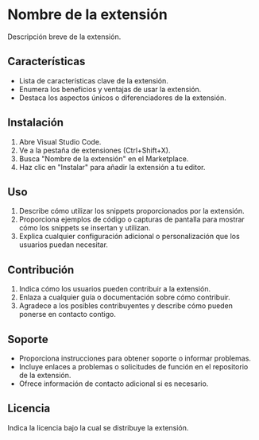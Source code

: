 # Nombre de la extensión

Descripción breve de la extensión.

## Características

- Lista de características clave de la extensión.
- Enumera los beneficios y ventajas de usar la extensión.
- Destaca los aspectos únicos o diferenciadores de la extensión.

## Instalación

1. Abre Visual Studio Code.
2. Ve a la pestaña de extensiones (Ctrl+Shift+X).
3. Busca "Nombre de la extensión" en el Marketplace.
4. Haz clic en "Instalar" para añadir la extensión a tu editor.

## Uso

1. Describe cómo utilizar los snippets proporcionados por la extensión.
2. Proporciona ejemplos de código o capturas de pantalla para mostrar cómo los snippets se insertan y utilizan.
3. Explica cualquier configuración adicional o personalización que los usuarios puedan necesitar.

## Contribución

1. Indica cómo los usuarios pueden contribuir a la extensión.
2. Enlaza a cualquier guía o documentación sobre cómo contribuir.
3. Agradece a los posibles contribuyentes y describe cómo pueden ponerse en contacto contigo.

## Soporte

- Proporciona instrucciones para obtener soporte o informar problemas.
- Incluye enlaces a problemas o solicitudes de función en el repositorio de la extensión.
- Ofrece información de contacto adicional si es necesario.

## Licencia

Indica la licencia bajo la cual se distribuye la extensión.

